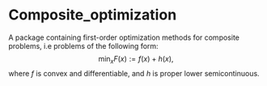 # Composite_optimization
A package containing first-order optimization methods for composite problems, i.e problems of the following form:
$$\min_x F(x):=f(x)+h(x),$$
where $f$ is convex and differentiable, and $h$ is proper lower semicontinuous.
